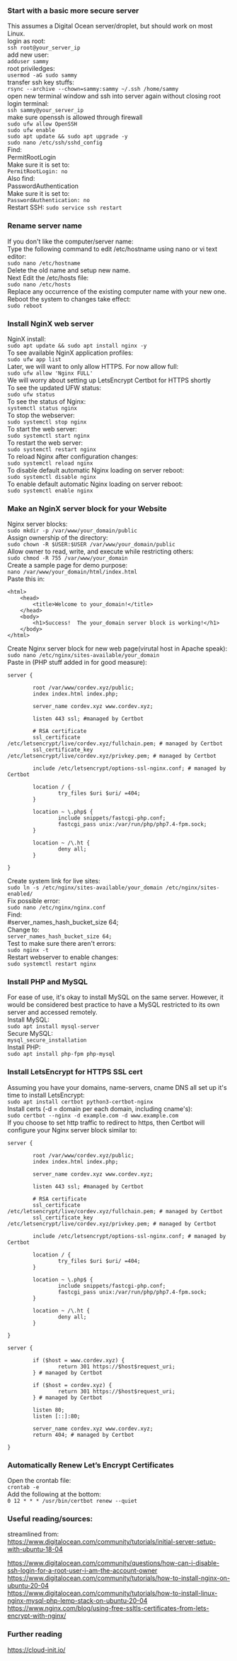 ### Start with a basic more secure server
This assumes a Digital Ocean server/droplet, but should work on most Linux.  
login as root:  
```ssh root@your_server_ip```  
add new user:  
```adduser sammy```  
root priviledges:  
```usermod -aG sudo sammy```  
transfer ssh key stuffs:  
```rsync --archive --chown=sammy:sammy ~/.ssh /home/sammy```  
open new terminal window and ssh into server again without closing root login terminal:  
```ssh sammy@your_server_ip```  
make sure openssh is allowed through firewall  
```sudo ufw allow OpenSSH```  
```sudo ufw enable```  
```sudo apt update && sudo apt upgrade -y```  
```sudo nano /etc/ssh/sshd_config```  
Find:  
PermitRootLogin  
Make sure it is set to:  
```PermitRootLogin: no```  
Also find:  
PasswordAuthentication  
Make sure it is set to:  
```PasswordAuthentication: no```  
Restart SSH:
```sudo service ssh restart```  
  
### Rename server name  
If you don't like the computer/server name:  
Type the following command to edit /etc/hostname using nano or vi text editor:  
```sudo nano /etc/hostname```  
Delete the old name and setup new name.  
Next Edit the /etc/hosts file:  
```sudo nano /etc/hosts```  
Replace any occurrence of the existing computer name with your new one.  
Reboot the system to changes take effect:  
```sudo reboot```  
  
### Install NginX web server  
NginX install:  
```sudo apt update && sudo apt install nginx -y```  
To see available NginX application profiles:  
```sudo ufw app list```  
Later, we will want to only allow HTTPS. For now allow full:  
```sudo ufw allow 'Nginx FULL'```  
We will worry about setting up LetsEncrypt Certbot for HTTPS shortly  
To see the updated UFW status:  
```sudo ufw status```  
To see the status of Nginx:  
```systemctl status nginx```  
To stop the webserver:  
```sudo systemctl stop nginx```  
To start the web server:  
```sudo systemctl start nginx```  
To restart the web server:  
```sudo systemctl restart nginx```  
To reload Nginx after configuration changes:  
```sudo systemctl reload nginx```  
To disable default automatic Nginx loading on server reboot:  
```sudo systemctl disable nginx```  
To enable default automatic Nginx loading on server reboot:   
```sudo systemctl enable nginx```  
  
### Make an NginX server block for your Website  
Nginx server blocks:  
```sudo mkdir -p /var/www/your_domain/public```  
Assign ownership of the directory:  
```sudo chown -R $USER:$USER /var/www/your_domain/public```  
Allow owner to read, write, and execute while restricting others:  
```sudo chmod -R 755 /var/www/your_domain```  
Create a sample page for demo purpose:  
```nano /var/www/your_domain/html/index.html```  
Paste this in:  
```
<html>
    <head>
        <title>Welcome to your_domain!</title>
    </head>
    <body>
        <h1>Success!  The your_domain server block is working!</h1>
    </body>
</html>
```
  
Create Nginx server block for new web page(virutal host in Apache speak):  
```sudo nano /etc/nginx/sites-available/your_domain```  
Paste in (PHP stuff added in for good measure):  
```
server {

        root /var/www/cordev.xyz/public;
        index index.html index.php;

        server_name cordev.xyz www.cordev.xyz;

        listen 443 ssl; #managed by Certbot

        # RSA certificate
        ssl_certificate /etc/letsencrypt/live/cordev.xyz/fullchain.pem; # managed by Certbot
        ssl_certificate_key /etc/letsencrypt/live/cordev.xyz/privkey.pem; # managed by Certbot

        include /etc/letsencrypt/options-ssl-nginx.conf; # managed by Certbot

        location / {
                try_files $uri $uri/ =404;
        }

        location ~ \.php$ {
                include snippets/fastcgi-php.conf;
                fastcgi_pass unix:/var/run/php/php7.4-fpm.sock;
        }

        location ~ /\.ht {
                deny all;
        }

}
```
  
Create system link for live sites:  
```sudo ln -s /etc/nginx/sites-available/your_domain /etc/nginx/sites-enabled/```  
Fix possible error:  
```sudo nano /etc/nginx/nginx.conf```  
Find:  
#server_names_hash_bucket_size 64;  
Change to:  
```server_names_hash_bucket_size 64;```  
Test to make sure there aren't errors:  
```sudo nginx -t```  
Restart webserver to enable changes:  
```sudo systemctl restart nginx```  
  
### Install PHP and MySQL
For ease of use, it's okay to install MySQL on the same server. However, it would be considered best practice to have a MySQL restricted to its own 
server and accessed remotely.  
Install MySQL:  
```sudo apt install mysql-server```  
Secure MySQL:  
```mysql_secure_installation```  
Install PHP:  
```sudo apt install php-fpm php-mysql```  
  
### Install LetsEncrypt for HTTPS SSL cert  
Assuming you have your domains, name-servers, cname DNS all set up it's time to install LetsEncrypt:  
```sudo apt install certbot python3-certbot-nginx```  
Install certs (-d = domain per each domain, including cname's):  
```sudo certbot --nginx -d example.com -d www.example.com```  
If you choose to set http traffic to redirect to https, then Certbot will configure your Nginx server block similar to:  
```
server {

        root /var/www/cordev.xyz/public;
        index index.html index.php;

        server_name cordev.xyz www.cordev.xyz;

        listen 443 ssl; #managed by Certbot

        # RSA certificate
        ssl_certificate /etc/letsencrypt/live/cordev.xyz/fullchain.pem; # managed by Certbot
        ssl_certificate_key /etc/letsencrypt/live/cordev.xyz/privkey.pem; # managed by Certbot

        include /etc/letsencrypt/options-ssl-nginx.conf; # managed by Certbot

        location / {
                try_files $uri $uri/ =404;
        }

        location ~ \.php$ {
                include snippets/fastcgi-php.conf;
                fastcgi_pass unix:/var/run/php/php7.4-fpm.sock;
        }

        location ~ /\.ht {
                deny all;
        }

}

server {

        if ($host = www.cordev.xyz) {   
                return 301 https://$host$request_uri;
        } # managed by Certbot

        if ($host = cordev.xyz) {
                return 301 https://$host$request_uri;
        } # managed by Certbot

        listen 80;
        listen [::]:80;

        server_name cordev.xyz www.cordev.xyz;
        return 404; # managed by Certbot

}
```
### Automatically Renew Let’s Encrypt Certificates
Open the crontab file:  
```crontab -e```  
Add the following at the bottom:  
```0 12 * * * /usr/bin/certbot renew --quiet```  
  
### Useful reading/sources:  
streamlined from:  
https://www.digitalocean.com/community/tutorials/initial-server-setup-with-ubuntu-18-04  
  
https://www.digitalocean.com/community/questions/how-can-i-disable-ssh-login-for-a-root-user-i-am-the-account-owner  
https://www.digitalocean.com/community/tutorials/how-to-install-nginx-on-ubuntu-20-04  
https://www.digitalocean.com/community/tutorials/how-to-install-linux-nginx-mysql-php-lemp-stack-on-ubuntu-20-04  
https://www.nginx.com/blog/using-free-ssltls-certificates-from-lets-encrypt-with-nginx/  
  
### Further reading  
https://cloud-init.io/  